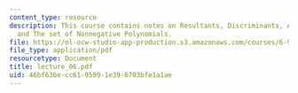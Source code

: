 ```yaml
---
content_type: resource
description: This course contains notes on Resultants, Discriminants, Applications,
  and The set of Nonnegative Polynomials.
file: https://ol-ocw-studio-app-production.s3.amazonaws.com/courses/6-972-algebraic-techniques-and-semidefinite-optimization-spring-2006/46bf636ecc6195991e396703bfe1a1ae_lecture_06.pdf
file_type: application/pdf
resourcetype: Document
title: lecture_06.pdf
uid: 46bf636e-cc61-9599-1e39-6703bfe1a1ae
---
```

